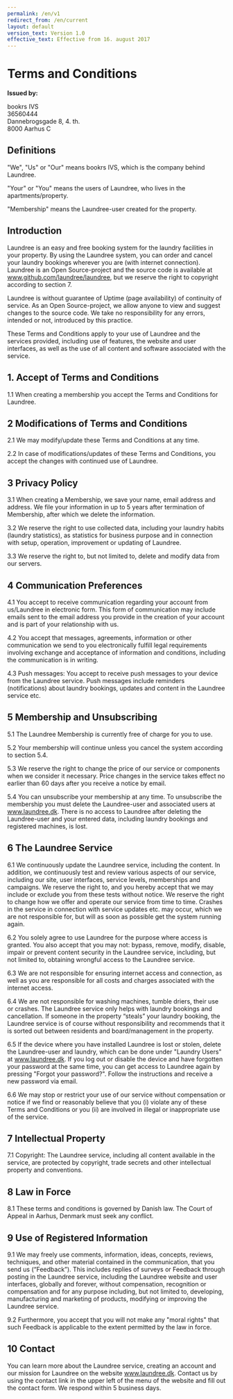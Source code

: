 ```yaml
---
permalink: /en/v1
redirect_from: /en/current
layout: default
version_text: Version 1.0
effective_text: Effective from 16. august 2017
---
```

# Terms and Conditions

**Issued by:**

bookrs IVS<br />
36560444<br />
Dannebrogsgade 8, 4. th.<br />
8000 Aarhus C

## Definitions

"We", "Us" or "Our" means bookrs IVS, which is the company behind Laundree.

"Your" or "You" means the users of Laundree, who lives in the apartments/property.

"Membership" means the Laundree-user created for the property.


## Introduction

Laundree is an easy and free booking system for the laundry facilities in your property. By using the Laundree system, you can order and cancel your laundry bookings wherever you are (with internet connection). Laundree is an Open Source-project and the source code is available at www.github.com/laundree/laundree, but we reserve the right to copyright according to section 7.

Laundree is without guarantee of Uptime (page availability) of continuity of service. As an Open Source-project, we allow anyone to view and suggest changes to the source code. We take no responsibility for any errors, intended or not, introduced by this practice.

These Terms and Conditions apply to your use of Laundree and the services provided, including use of features, the website and user interfaces, as well as the use of all content and software associated with the service.

## 1. Accept of Terms and Conditions

1.1 When creating a membership you accept the Terms and Conditions for Laundree.

## 2 Modifications of Terms and Conditions

2.1 We may modify/update these Terms and Conditions at any time.

2.2 In case of modifications/updates of these Terms and Conditions, you accept the changes with continued use of Laundree.

## 3 Privacy Policy

3.1 When creating a Membership, we save your name, email address and address. We file your information in up to 5 years after termination of Membership, after which we delete the information.

3.2 We reserve the right to use collected data, including your laundry habits (laundry statistics), as statistics for business purpose and in connection with setup, operation, improvement or updating of Laundree.

3.3 We reserve the right to, but not limited to, delete and modify data from our servers.

## 4 Communication Preferences

4.1 You accept to receive communication regarding your account from us/Laundree in electronic form. This form of communication may include emails sent to the email address you provide in the creation of your account and is part of your relationship with us.

4.2 You accept that messages, agreements, information or other communication we send to you electronically fulfill legal requirements involving exchange and acceptance of information and conditions, including the communication is in writing.

4.3 Push messages: You accept to receive push messages to your device from the Laundree service. Push messages include reminders (notifications) about laundry bookings, updates and content in the Laundree service etc.

## 5 Membership and Unsubscribing

5.1 The Laundree Membership is currently free of charge for you to use.

5.2 Your membership will continue unless you cancel the system according to section 5.4.

5.3 We reserve the right to change the price of our service or components when we consider it necessary. Price changes in the service takes effect no earlier than 60 days after you receive a notice by email.

5.4 You can unsubscribe your membership at any time. To unsubscribe the membership you must delete the Laundree-user and associated users at www.laundree.dk. There is no access to Laundree after deleting the Laundree-user and your entered data, including laundry bookings and registered machines, is lost.

## 6 The Laundree Service

6.1 We continuously update the Laundree service, including the content. In addition, we continuously test and review various aspects of our service, including our site, user interfaces, service levels, memberships and campaigns. We reserve the right to, and you hereby accept that we may include or exclude you from these tests without notice. We reserve the right to change how we offer and operate our service from time to time. Crashes in the service in connection with service updates etc. may occur, which we are not responsible for, but will as soon as possible get the system running again.

6.2 You solely agree to use Laundree for the purpose where access is granted. You also accept that you may not: bypass, remove, modify, disable, impair or prevent content security in the Laundree service, including, but not limited to, obtaining wrongful access to the Laundree service.

6.3 We are not responsible for ensuring internet access and connection, as well as you are responsible for all costs and charges associated with the internet access.

6.4 We are not responsible for washing machines, tumble driers, their use or crashes. The Laundree service only helps with laundry bookings and cancellation. If someone in the property “steals” your laundry booking, the Laundree service is of course without responsibility and recommends that it is sorted out between residents and board/management in the property.

6.5 If the device where you have installed Laundree is lost or stolen, delete the Laundree-user and laundry, which can be done under "Laundry Users" at www.laundree.dk. If you log out or disable the device and have forgotten your password at the same time, you can get access to Laundree again by pressing "Forgot your password?". Follow the instructions and receive a new password via email.

6.6 We may stop or restrict your use of our service without compensation or notice if we find or reasonably believe that you (i) violate any of these Terms and Conditions or you (ii) are involved in illegal or inappropriate use of the service.

## 7 Intellectual Property

7.1 Copyright: The Laundree service, including all content available in the service, are protected by copyright, trade secrets and other intellectual property and conventions.

## 8 Law in Force

8.1 These terms and conditions is governed by Danish law. The Court of Appeal in Aarhus, Denmark must seek any conflict.

## 9 Use of Registered Information  

9.1 We may freely use comments, information, ideas, concepts, reviews, techniques, and other material contained in the communication, that you send us (“Feedback”). This includes replies of surveys or Feedback through posting in the Laundree service, including the Laundree website and user interfaces, globally and forever, without compensation, recognition or compensation and for any purpose including, but not limited to, developing, manufacturing and marketing of products, modifying or improving the Laundree service.

9.2 Furthermore, you accept that you will not make any "moral rights" that such Feedback is applicable to the extent permitted by the law in force.

## 10 Contact

You can learn more about the Laundree service, creating an account and our mission for Laundree on the website www.laundree.dk. Contact us by using the contact link in the upper left of the menu of the website and fill out the contact form. We respond within 5 business days.
